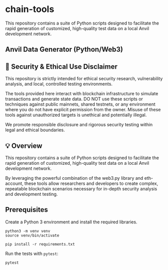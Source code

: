 # chain-tools
This repository contains a suite of Python scripts designed to facilitate the rapid generation of customized, high-quality test data on a local Anvil development network.

## Anvil Data Generator (Python/Web3)

## 🚨 Security & Ethical Use Disclaimer
This repository is strictly intended for ethical security research, vulnerability analysis, and local, controlled testing environments.

The tools provided here interact with blockchain infrastructure to simulate transactions and generate state data. DO NOT use these scripts or techniques against public mainnets, shared testnets, or any environment where you do not have explicit permission from the owner. Misuse of these tools against unauthorized targets is unethical and potentially illegal.

We promote responsible disclosure and rigorous security testing within legal and ethical boundaries.

## 💡 Overview

This repository contains a suite of Python scripts designed to facilitate the rapid generation of customized, high-quality test data on a local Anvil development network.

By leveraging the powerful combination of the web3.py library and eth-account, these tools allow researchers and developers to create complex, repeatable blockchain scenarios necessary for in-depth security analysis and development testing.

## Prerequisites

Create a Python 3 environment and install the required libraries.

```
python3 -m venv venv
source venv/bin/activate

pip install -r requirements.txt
```

Run the tests with `pytest`:

```
pytest
```